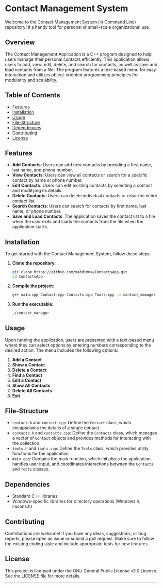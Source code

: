 # Contact Management System

Welcome to the Contact Management System (in Command Line) repository! it a handy tool for personal or small-scale organizational use.

## Overview

The Contact Management Application is a C++ program designed to help users manage their personal contacts efficiently. This application allows users to add, view, edit, delete, and search for contacts, as well as save and load contacts from a file. The program features a text-based menu for easy interaction and utilizes object-oriented programming principles for modularity and scalability.

## Table of Contents

- [Features](#features)
- [Installation](#installation)
- [Usage](#usage)
- [File-Structure](#file-structure)
- [Dependencies](#dependencies)
- [Contributing](#contributing)
- [License](#license)

## Features

- **Add Contacts**: Users can add new contacts by providing a first name, last name, and phone number.
- **View Contacts**: Users can view all contacts or search for a specific contact by name or phone number.
- **Edit Contacts**: Users can edit existing contacts by selecting a contact and modifying its details.
- **Delete Contacts**: Users can delete individual contacts or clear the entire contact list.
- **Search Contacts**: Users can search for contacts by first name, last name, or phone number.
- **Save and Load Contacts**: The application saves the contact list to a file when the user exits and loads the contacts from the file when the application starts.

## Installation

To get started with the Contact Management System, follow these steps:

1. **Clone the repository**:

   ```sh
   git clone https://github.com/mahdimma/ContactsApp.git
   cd ContactsApp
   ```

2. **Compile the project**:

   ```sh
   g++ main.cpp Contact.cpp Contacts.cpp Tools.cpp -o contact_manager
   ```

3. **Run the executable**:
   ```sh
   ./contact_manager
   ```

## Usage

Upon running the application, users are presented with a text-based menu where they can select options by entering numbers corresponding to the desired action. The menu includes the following options:

1. **Add a Contact**
2. **Show a Contact**
3. **Delete a Contact**
4. **Find a Contact**
5. **Edit a Contact**
6. **Show All Contacts**
7. **Delete All Contacts**
8. **Exit**

## File-Structure

- `contact.h` and `contact.cpp`: Define the `Contact` class, which encapsulates the details of a single contact.
- `contacts.h` and `contacts.cpp`: Define the `Contacts` class, which manages a vector of `Contact` objects and provides methods for interacting with the collection.
- `tools.h` and `tools.cpp`: Define the `Tools` class, which provides utility functions for the application.
- `main.cpp`: Contains the main function, which initializes the application, handles user input, and coordinates interactions between the `Contacts` and `Tools` classes.

## Dependencies

- Standard C++ libraries
- Windows-specific libraries for directory operations (Windows.h, lmcons.h)

## Contributing

Contributions are welcome! If you have any ideas, suggestions, or bug reports, please open an issue or submit a pull request. Make sure to follow the existing coding style and include appropriate tests for new features.

## License

This project is licensed under the GNU General Public License v3.0 License. See the [LICENSE](LICENSE) file for more details.

---
